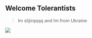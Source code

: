 ## Welcome Tolerantists

> Im slijirqqqq and Im from Ukraine

![](https://github.com/slijirqqq/slijirqqq/blob/main/Tehnique.gif)
